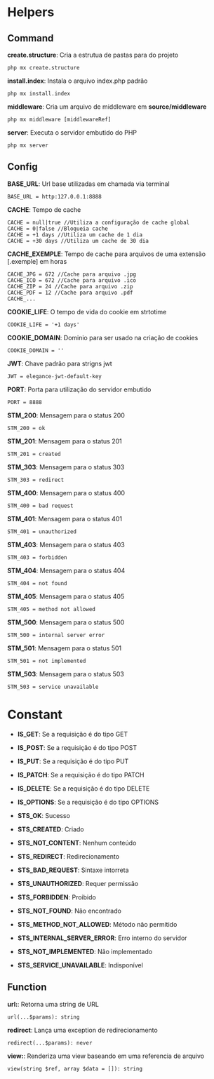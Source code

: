 # Helpers

## Command

**create.structure**: Cria a estrutua de pastas para do projeto

    php mx create.structure

**install.index**: Instala o arquivo index.php padrão

    php mx install.index

**middleware**: Cria um arquivo de middleware em **source/middleware**

    php mx middleware [middlewareRef]

**server**: Executa o servidor embutido do PHP

    php mx server

## Config

**BASE_URL**: Url base utilizadas em chamada via terminal

    BASE_URL = http:127.0.0.1:8888

**CACHE**: Tempo de cache

    CACHE = null|true //Utiliza a configuração de cache global
    CACHE = 0|false //Bloqueia cache
    CACHE = +1 days //Utiliza um cache de 1 dia
    CACHE = +30 days //Utiliza um cache de 30 dia

**CACHE_EXEMPLE**: Tempo de cache para arquivos de uma extensão [.exemple] em horas

    CACHE_JPG = 672 //Cache para arquivo .jpg
    CACHE_ICO = 672 //Cache para arquivo .ico
    CACHE_ZIP = 24 //Cache para arquivo .zip
    CACHE_PDF = 12 //Cache para arquivo .pdf
    CACHE_...

**COOKIE_LIFE**: O tempo de vida do cookie em strtotime

    COOKIE_LIFE = '+1 days'

**COOKIE_DOMAIN**: Dominio para ser usado na criação de cookies

    COOKIE_DOMAIN = ''

**JWT**: Chave padrão para strigns jwt

    JWT = elegance-jwt-default-key

**PORT**: Porta para utilização do servidor embutido

    PORT = 8888
    
**STM_200**: Mensagem para o status 200

    STM_200 = ok

**STM_201**: Mensagem para o status 201

    STM_201 = created

**STM_303**: Mensagem para o status 303

    STM_303 = redirect

**STM_400**: Mensagem para o status 400

    STM_400 = bad request

**STM_401**: Mensagem para o status 401

    STM_401 = unauthorized

**STM_403**: Mensagem para o status 403

    STM_403 = forbidden

**STM_404**: Mensagem para o status 404

    STM_404 = not found

**STM_405**: Mensagem para o status 405

    STM_405 = method not allowed

**STM_500**: Mensagem para o status 500

    STM_500 = internal server error

**STM_501**: Mensagem para o status 501

    STM_501 = not implemented

**STM_503**: Mensagem para o status 503

    STM_503 = service unavailable

# Constant

 - **IS_GET**: Se a requisição é do tipo GET

 - **IS_POST**: Se a requisição é do tipo POST

 - **IS_PUT**: Se a requisição é do tipo PUT

 - **IS_PATCH**: Se a requisição é do tipo PATCH

 - **IS_DELETE**: Se a requisição é do tipo DELETE

 - **IS_OPTIONS**: Se a requisição é do tipo OPTIONS

 - **STS_OK**: Sucesso

 - **STS_CREATED**: Criado

 - **STS_NOT_CONTENT**: Nenhum conteúdo

 - **STS_REDIRECT**: Redirecionamento

 - **STS_BAD_REQUEST**: Sintaxe intorreta

 - **STS_UNAUTHORIZED**: Requer permissão

 - **STS_FORBIDDEN**: Proibido

 - **STS_NOT_FOUND**: Não encontrado

 - **STS_METHOD_NOT_ALLOWED**: Método não permitido

 - **STS_INTERNAL_SERVER_ERROR**: Erro interno do servidor

 - **STS_NOT_IMPLEMENTED**: Não implementado

 - **STS_SERVICE_UNAVAILABLE**: Indisponível

## Function
    
**url:**: Retorna uma string de URL

    url(...$params): string

**redirect**: Lança uma exception de redirecionamento

    redirect(...$params): never

**view:**: Renderiza uma view baseando em uma referencia de arquivo

    view(string $ref, array $data = []): string